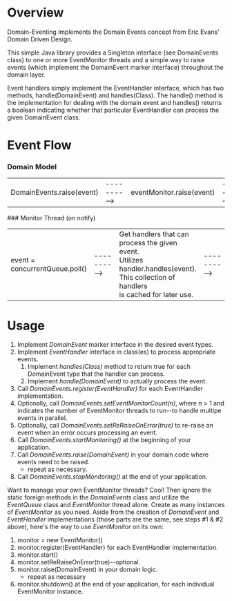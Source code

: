 Overview
========
Domain-Eventing implements the Domain Events concept from Eric Evans' Domain Driven Design.

This simple Java library provides a Singleton interface (see DomainEvents class) to one or more EventMonitor threads and a simple
way to raise events (which implement the DomainEvent marker interface) throughout the domain layer.

Event handlers simply implement the EventHandler interface, which has two methods, handle(DomainEvent) and handles(Class).
The handle() method is the implementation for dealing with the domain event and handles() returns a boolean indicating
whether that particular EventHandler can process the given DomainEvent class.

Event Flow
==========
### Domain Model
<table border="0">
	<tr>
		<td>DomainEvents.raise(event)</td>
		<td>----------&gt;</td>
		<td>eventMonitor.raise(event)</td>
		<td>----------&gt;</td>
		<td>concurrentQueue.add(event)<br/>monitorThread.notify()</td>
	</tr>
</table>
### Monitor Thread (on notify)
<table border="0">
	<tr>
		<td>event = concurrentQueue.poll()</td>
		<td>----------&gt;</td>
		<td>Get handlers that can process the given event.<br/>Utilizes handler.handles(event).<br/>This collection of handlers<br/>is cached for later use.</td>
		<td>----------&gt;</td>
		<td>handler.handle(event)<br/>(for each handler)</td>
	</tr>
</table>

Usage
=====
1. Implement *DomainEvent* marker interface in the desired event types.
2. Implement *EventHandler* interface in class(es) to process appropriate events.
   1. Implement *handles(Class)* method to return true for each DomainEvent type that the handler can process.
   2. Implement *handle(DomainEvent)* to actually process the event.
3. Call *DomainEvents.register(EventHandler)* for each EventHandler implementation.
4. Optionally, call *DomainEvents.setEventMonitorCount(n)*, where n > 1 and indicates the number of EventMonitor threads to run--to handle multipe events in parallel.
5. Optionally, call *DomainEvents.setReRaiseOnError(true)* to re-raise an event when an error occurs processing an event. 
6. Call *DomainEvents.startMonitoring()* at the beginning of your application.
7. Call *DomainEvents.raise(DomainEvent)* in your domain code where events need to be raised.
   - repeat as necessary.
8. Call *DomainEvents.stopMonitoring()* at the end of your application.

Want to manage your own EventMonitor threads?  Cool!  Then ignore the static foreign methods in the *DomainEvents* class and utilize the *EventQueue* class and *EventMonitor* thread alone.  Create as many instances of *EventMonitor* as you need.  Aside from the creation of *DomainEvent* and *EventHandler* implementations (those parts are the same, see steps #1 & #2 above), here's the way to use *EventMonitor* on its own:

1. monitor = new EventMonitor()
2. monitor.register(EventHandler) for each EventHandler implementation.
3. monitor.start()
4. monitor.setReRaiseOnError(true)--optional.
5. monitor.raise(DomainEvent) in your domain logic.
   - repeat as necessary
6. monitor.shutdown() at the end of your application, for each individual EventMonitor instance.
